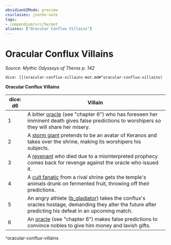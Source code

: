 ```yaml
---
obsidianUIMode: preview
cssclasses: json5e-note
tags:
- compendium/src/5e/mot
aliases: ["Oracular Conflux Villains"]
---
```

# Oracular Conflux Villains
*Source: Mythic Odysseys of Theros p. 142* 

`dice: [](oracular-conflux-villains-mot.md#^oracular-conflux-villains)`

**Oracular Conflux Villains**

| dice: d6 | Villain |
|----------|---------|
| 1 | A bitter [oracle](b_oracle-mot.md) (see "chapter 6") who has foreseen her imminent death gives false predictions to worshipers so they will share her misery. |
| 2 | A [storm giant](b_storm-giant.md) pretends to be an avatar of Keranos and takes over the shrine, making its worshipers his subjects. |
| 3 | A [revenant](compendium/bestiary/undead/revenant.md) who died due to a misinterpreted prophecy comes back for revenge against the oracle who issued it. |
| 4 | A [cult fanatic](b_cult-fanatic.md) from a rival shrine gets the temple's animals drunk on fermented fruit, throwing off their predictions. |
| 5 | An angry athlete ([b_gladiator](b_gladiator.md)) takes the conflux's oracles hostage, demanding they alter the future after predicting his defeat in an upcoming match. |
| 6 | An [oracle](b_oracle-mot.md) (see "chapter 6") makes false predictions to convince nobles to give him money and lavish gifts. |
^oracular-conflux-villains